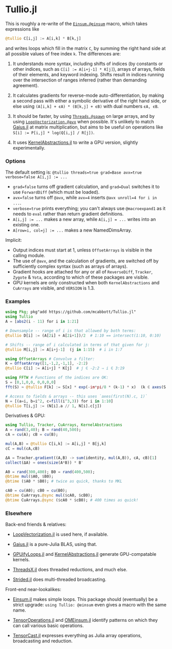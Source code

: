 # Tullio.jl

This is roughly a re-write of the [`Einsum.@einsum`](https://github.com/ahwillia/Einsum.jl) macro, which takes expressions like 
```julia
@tullio C[i,j] := A[i,k] * B[k,j]
```
and writes loops which fill in the matrix `C`, by summing the right hand side at all possible values of free index `k`. The differences are:

1. It understands more syntax, including shifts of indices (by constants or other indices, such as `C[i] := A[i+j-1] * K[j]`), arrays of arrays, fields of their elements, and keyword indexing. Shifts result in indices running over the intersection of ranges inferred (rather than demanding agreement).

2. It calculates gradients for reverse-mode auto-differentiation, by making a second pass with either a symbolic derivative of the right hand side, or else using `(A[i,k] + ϵA) * (B[k,j] + ϵB)` with dual numbers `ϵA, ϵB`. 

3. It should be faster, by using [`Threads.@spawn`](https://julialang.org/blog/2019/07/multithreading/) on large arrays, and by using [`LoopVectorization.@avx`](https://github.com/chriselrod/LoopVectorization.jl) when possible. It's unlikely to match [Gaius.jl](https://github.com/MasonProtter/Gaius.jl) at matrix multiplication, but aims to be useful on operations like `S[i] := P[i,j] * log(Q[i,j] / R[j])`.

4. It uses [KernelAbstractions.jl](https://github.com/JuliaGPU/KernelAbstractions.jl) to write a GPU version, slightly experimentally.

### Options

The default setting is:
```@tullio threads=true grad=Base avx=true verbose=false A[i,j] := ...``` 
* `grad=false` turns off gradient calculation, and `grad=Dual` switches it to use `ForwardDiff` (which must be loaded).
* `avx=false` turns off `@avx`, while `avx=4` inserts `@avx unroll=4 for i in ...`.
* `verbose=true` prints everything; you can't always use `@macroexpand1` as it needs to `eval` rather than return gradient definitions.
* `A[i,j] := ...` makes a new array, while `A[i,j] = ...` writes into an existing one.
* `A[row=i, col=j] := ...` makes a new NamedDimsArray.

Implicit:
* Output indices must start at 1, unless `OffsetArrays` is visible in the calling module.
* The use of `@avx`, and the calculation of gradients, are switched off by sufficiently complex syntax (such as arrays of arrays). 
* Gradient hooks are attached for any or all of `ReverseDiff`, `Tracker`, `Zygote` & `Yota`, according to which of these packages are visible. 
* GPU kernels are only constructed when both `KernelAbstractions` and `CuArrays` are visible, and `VERSION` is 1.3.

### Examples

```julia
using Pkg; pkg"add https://github.com/mcabbott/Tullio.jl"
using Tullio
A = [abs2(i - 11) for i in 1:21]

# Downsample -- range of i is that allowed by both terms:
@tullio D[i] := (A[2i] + A[2i+1])/2  # 1:10 == intersect(1:10, 0:10)

# Shifts -- range of i calculated in terms of that given for j:
@tullio M[i,j] := A[i+j-1]  (j in 1:15)  # i in 1:7

using OffsetArrays # Convolve a filter:
K = OffsetArray([1,-1,2,-1,1], -2:2)
@tullio C[i] := A[i+j] * K[j]  # j ∈ -2:2 ⇒ i ∈ 3:19

using FFTW # Functions of the indices are OK:
S = [0,1,0,0, 0,0,0,0]
fft(S) ≈ @tullio F[k] := S[x] * exp(-im*pi/8 * (k-1) * x)  (k ∈ axes(S,1))

# Access to fields & arrays -- this uses `axes(first(N).c, 1)`
N = [(a=i, b=i^2, c=fill(i^3,3)) for i in 1:10]
@tullio T[i,j] := (N[i].a // 1, N[i].c[j])
```

Derivatives & GPU:

```julia
using Tullio, Tracker, CuArrays, KernelAbstractions
A = rand(3,40); B = rand(40,500);
cA = cu(A); cB = cu(B);

mul(A,B) = @tullio C[i,k] := A[i,j] * B[j,k]
cC = mul(cA,cB) 

ΔA = Tracker.gradient((A,B) -> sum(identity, mul(A,B)), cA, cB)[1]
collect(ΔA) ≈ ones(size(A*B)) * B'

A0 = rand(300,400); B0 = rand(400,500);
@btime mul($A0, $B0);
@btime ($A0 * $B0); # twice as quick, thanks to MKL

cA0 = cu(A0); cB0 = cu(B0);
@btime CuArrays.@sync mul($cA0, $cB0);
@btime CuArrays.@sync ($cA0 * $cB0); # 400 times as quick!
```

### Elsewhere

Back-end friends & relatives:

* [LoopVectorization.jl](https://github.com/chriselrod/LoopVectorization.jl) is used here, if available. 

* [Gaius.jl](https://github.com/MasonProtter/Gaius.jl) is a pure-Julia BLAS, using that.

* [GPUifyLoops.jl](https://github.com/vchuravy/GPUifyLoops.jl) and [KernelAbstractions.jl](https://github.com/JuliaGPU/KernelAbstractions.jl) generate GPU-compatable kernels.

* [ThreadsX.jl](https://github.com/tkf/ThreadsX.jl) does threaded reductions, and much else.

* [Strided.jl](https://github.com/Jutho/Strided.jl) does multi-threaded broadcasting.

Front-end near-lookalikes:

* [Einsum.jl](https://github.com/ahwillia/Einsum.jl) makes simple loops. This package should (eventually) be a strict upgrade: `using Tullio: @einsum` even gives a macro with the same name.

* [TensorOperations.jl](https://github.com/Jutho/TensorOperations.jl) and [OMEinsum.jl](https://github.com/under-Peter/OMEinsum.jl) identify patterns on which they can call various basic operations.

* [TensorCast.jl](https://github.com/mcabbott/TensorCast.jl) expresses everything as Julia array operations, broadcasting and reduction.

